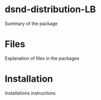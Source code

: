 # dsnd-distribution-LB

Summary of the package

# Files

Explanation of files in the packages

# Installation

Installations instructions
